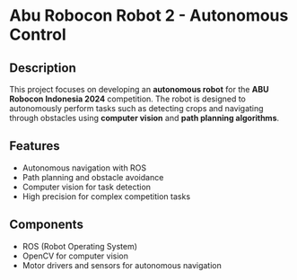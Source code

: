 # Abu Robocon Robot 2 - Autonomous Control
## Description
This project focuses on developing an **autonomous robot** for the **ABU Robocon Indonesia 2024** competition. The robot is designed to autonomously perform tasks such as detecting crops and navigating through obstacles using **computer vision** and **path planning algorithms**.

## Features
- Autonomous navigation with ROS
- Path planning and obstacle avoidance
- Computer vision for task detection
- High precision for complex competition tasks

## Components
- ROS (Robot Operating System)
- OpenCV for computer vision
- Motor drivers and sensors for autonomous navigation

